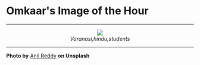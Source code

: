 # Omkaar's Image of the Hour

---

<div align="center">

<a href="https://unsplash.com/photos/young-monks-are-praying-together-in-a-group-risJv6pJDFQ">
  <img src="https://images.unsplash.com/photo-1752064647804-1e875426d2a0?crop=entropy&cs=tinysrgb&fit=max&fm=jpg&ixid=M3w3NjA2Nzh8MHwxfHJhbmRvbXx8fHx8fHx8fDE3NTQ3MDg0MDB8&ixlib=rb-4.1.0&q=80&w=1080" style="max-width:100%; height:auto;">
</a>

<br>
<i>Varanasi,hindu,students</i>

</div>

---

**Photo by** [Anil Reddy](https://unsplash.com/@anildesign) **on Unsplash**

